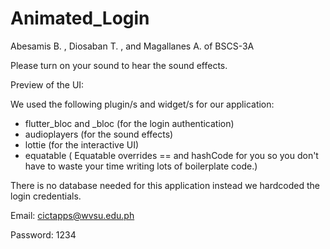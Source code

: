 # Animated_Login

Abesamis B. , Diosaban T. , and Magallanes A. of BSCS-3A

Please turn on your sound to hear the sound effects. 


Preview of the UI:



We used the following plugin/s and widget/s for our application:
 - flutter_bloc and _bloc (for the login authentication)
 - audioplayers (for the sound effects)
 - lottie (for the interactive UI)
 - equatable ( Equatable overrides == and hashCode for you so you don't have to waste your time writing lots of boilerplate code.)
 
There is no database needed for this application instead we hardcoded the login credentials. 

Email: cictapps@wvsu.edu.ph

Password: 1234
